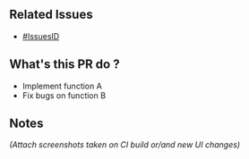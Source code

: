 ## Related Issues

- [#IssuesID](https://github.com/vtthanhit/ecom-store-be/issues/IssuesID)

## What's this PR do ?

- Implement function A
- Fix bugs on function B

## Notes

_(Attach screenshots taken on CI build or/and new UI changes)_

